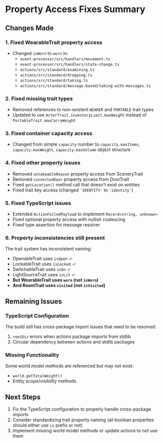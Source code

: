 # Property Access Fixes Summary

## Changes Made

### 1. Fixed WearableTrait property access
- Changed `isWorn` to `worn` in:
  - `event-processor/src/handlers/movement.ts`
  - `event-processor/src/handlers/state-change.ts`
  - `actions/src/standard/examining.ts`
  - `actions/src/standard/dropping.ts`
  - `actions/src/standard/taking.ts`
  - `actions/src/standard/message-based/taking-with-messages.ts`

### 2. Fixed missing trait types
- Removed references to non-existent `WEARER` and `PORTABLE` trait types
- Updated to use `ActorTrait.inventoryLimit.maxWeight` instead of `PortableTrait.maxCarryWeight`

### 3. Fixed container capacity access
- Changed from simple `capacity` number to `capacity.maxItems`, `capacity.maxWeight`, `capacity.maxVolume` object structure

### 4. Fixed other property issues
- Removed `untakeableReason` property access from SceneryTrait
- Removed `connectedDoor` property access from DoorTrait
- Fixed `getLocation()` method call that doesn't exist on entities
- Fixed trait key access (changed `'IDENTITY'` to `'identity'`)

### 5. Fixed TypeScript issues
- Extended `ActionFailedPayload` to implement `Record<string, unknown>`
- Fixed optional property access with nullish coalescing
- Fixed type assertion for message resolver

### 6. Property inconsistencies still present
The trait system has inconsistent naming:
- OpenableTrait uses `isOpen` ✓
- LockableTrait uses `isLocked` ✓
- SwitchableTrait uses `isOn` ✓
- LightSourceTrait uses `isLit` ✓
- **But WearableTrait uses `worn` (not `isWorn`)**
- **And RoomTrait uses `visited` (not `isVisited`)**

## Remaining Issues

### TypeScript Configuration
The build still has cross-package import issues that need to be resolved:
1. `rootDir` errors when actions package imports from stdlib
2. Circular dependency between actions and stdlib packages

### Missing Functionality
Some world model methods are referenced but may not exist:
- `world.getTotalWeight()`
- Entity scope/visibility methods

## Next Steps
1. Fix the TypeScript configuration to properly handle cross-package imports
2. Consider standardizing trait property naming (all boolean properties should either use `is` prefix or not)
3. Implement missing world model methods or update actions to not use them
